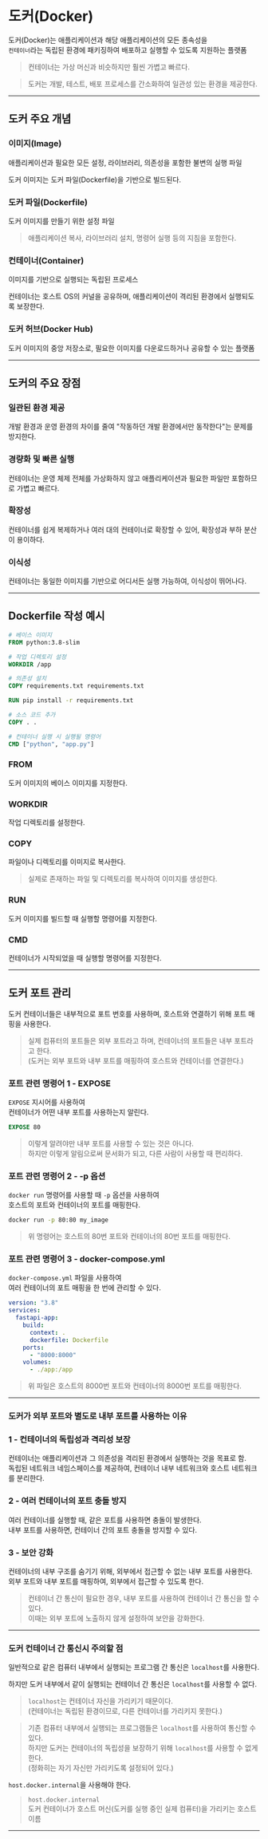 # 도커(Docker)

도커(Docker)는 애플리케이션과 해당 애플리케이션의 모든 종속성을  
`컨테이너`라는 독립된 환경에 패키징하여 배포하고 실행할 수 있도록 지원하는 플랫폼

> 컨테이너는 가상 머신과 비슷하지만 훨씬 가볍고 빠르다.  

> 도커는 개발, 테스트, 배포 프로세스를 간소화하여 일관성 있는 환경을 제공한다.

---

## 도커 주요 개념

### 이미지(Image)

애플리케이션과 필요한 모든 설정, 라이브러리, 의존성을 포함한 불변의 실행 파일

도커 이미지는 도커 파일(Dockerfile)을 기반으로 빌드된다.

### 도커 파일(Dockerfile)

도커 이미지를 만들기 위한 설정 파일

> 애플리케이션 복사, 라이브러리 설치, 명령어 실행 등의 지침을 포함한다.

### 컨테이너(Container)

이미지를 기반으로 실행되는 독립된 프로세스

컨테이너는 호스트 OS의 커널을 공유하며, 애플리케이션이 격리된 환경에서 실행되도록 보장한다.

### 도커 허브(Docker Hub)

도커 이미지의 중앙 저장소로, 필요한 이미지를 다운로드하거나 공유할 수 있는 플랫폼

---

## 도커의 주요 장점

### 일관된 환경 제공

개발 환경과 운영 환경의 차이를 줄여 "작동하던 개발 환경에서만 동작한다"는 문제를 방지한다.

### 경량화 및 빠른 실행

컨테이너는 운영 체제 전체를 가상화하지 않고 애플리케이션과 필요한 파일만 포함하므로 가볍고 빠르다.

### 확장성

컨테이너를 쉽게 복제하거나 여러 대의 컨테이너로 확장할 수 있어, 확장성과 부하 분산이 용이하다.

### 이식성

컨테이너는 동일한 이미지를 기반으로 어디서든 실행 가능하여, 이식성이 뛰어나다.

---

## Dockerfile 작성 예시

```Dockerfile
# 베이스 이미지
FROM python:3.8-slim

# 작업 디렉토리 설정
WORKDIR /app

# 의존성 설치
COPY requirements.txt requirements.txt

RUN pip install -r requirements.txt

# 소스 코드 추가
COPY . .

# 컨테이너 실행 시 실행될 명령어
CMD ["python", "app.py"]
```

### FROM

도커 이미지의 베이스 이미지를 지정한다.

### WORKDIR

작업 디렉토리를 설정한다.

### COPY

파일이나 디렉토리를 이미지로 복사한다.  

> 실제로 존재하는 파일 및 디렉토리를 복사하여 이미지를 생성한다.

### RUN

도커 이미지를 빌드할 때 실행할 명령어를 지정한다.

### CMD

컨테이너가 시작되었을 때 실행할 명령어를 지정한다.

---

## 도커 포트 관리

도커 컨테이너들은 내부적으로 포트 번호를 사용하며, 호스트와 연결하기 위해 포트 매핑을 사용한다.

> 실제 컴퓨터의 포트들은 외부 포트라고 하며, 컨테이너의 포트들은 내부 포트라고 한다.  
> (도커는 외부 포트와 내부 포트를 매핑하여 호스트와 컨테이너를 연결한다.)

### 포트 관련 명령어 1 - EXPOSE

`EXPOSE` 지시어를 사용하여  
컨테이너가 어떤 내부 포트를 사용하는지 알린다.

```Dockerfile
EXPOSE 80
```

> 이렇게 알려야만 내부 포트를 사용할 수 있는 것은 아니다.  
> 하지만 이렇게 알림으로써 문서화가 되고, 다른 사람이 사용할 때 편리하다.

### 포트 관련 명령어 2 - -p 옵션

`docker run` 명령어를 사용할 때 `-p` 옵션을 사용하여  
호스트의 포트와 컨테이너의 포트를 매핑한다.

```bash
docker run -p 80:80 my_image
```

> 위 명령어는 호스트의 80번 포트와 컨테이너의 80번 포트를 매핑한다.

### 포트 관련 명령어 3 - docker-compose.yml

`docker-compose.yml` 파일을 사용하여  
여러 컨테이너의 포트 매핑을 한 번에 관리할 수 있다.

```yaml
version: "3.8"
services:
  fastapi-app:
    build:
      context: .
      dockerfile: Dockerfile
    ports:
      - "8000:8000"
    volumes:
      - ./app:/app
```

> 위 파일은 호스트의 8000번 포트와 컨테이너의 8000번 포트를 매핑한다.

---

### 도커가 외부 포트와 별도로 내부 포트를 사용하는 이유

### 1 - 컨테이너의 독립성과 격리성 보장

컨테이너는 애플리케이션과 그 의존성을 격리된 환경에서 실행하는 것을 목표로 함.  
독립된 네트워크 네임스페이스를 제공하여, 컨테이너 내부 네트워크와 호스트 네트워크를 분리한다.

### 2 - 여러 컨테이너의 포트 충돌 방지

여러 컨테이너를 실행할 때, 같은 포트를 사용하면 충돌이 발생한다.  
내부 포트를 사용하면, 컨테이너 간의 포트 충돌을 방지할 수 있다.

### 3 - 보안 강화

컨테이너의 내부 구조를 숨기기 위해, 외부에서 접근할 수 없는 내부 포트를 사용한다.  
외부 포트와 내부 포트를 매핑하여, 외부에서 접근할 수 있도록 한다.

> 컨테이너 간 통신이 필요한 경우, 내부 포트를 사용하여 컨테이너 간 통신을 할 수 있다.  
> 이때는 외부 포트에 노출하지 않게 설정하여 보안을 강화한다.

---

### 도커 컨테이너 간 통신시 주의할 점

일반적으로 같은 컴퓨터 내부에서 실행되는 프로그램 간 통신은 `localhost`를 사용한다.

하지만 도커 내부에서 같이 실행되는 컨테이너 간 통신은 `localhost`를 사용할 수 없다.

> `localhost`는 컨테이너 자신을 가리키기 때문이다.  
> (컨테이너는 독립된 환경이므로, 다른 컨테이너를 가리키지 못한다.)

> 기존 컴퓨터 내부에서 실행되는 프로그램들은 `localhost`를 사용하여 통신할 수 있다.  
> 하지만 도커는 컨테이너의 독립성을 보장하기 위해 `localhost`를 사용할 수 없게 한다.  
> (정화히는 자기 자신만 가리키도록 설정되어 있다.)

`host.docker.internal`을 사용해야 한다.

> `host.docker.internal`  
> 도커 컨테이너가 호스트 머신(도커를 실행 중인 실제 컴퓨터)을 가리키는 호스트 이름

---